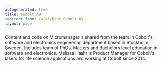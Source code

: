 ```yaml
---
autogenerated: true
title: Cobolt AB
redirect_from: /wiki/User:Cobolt_AB
layout: page
---
```


Content and code on Micromanager is shared from the team in Cobolt's
software and electronics engineering department based in Stockholm,
Sweden. Includes team of PhDs, Masters and Bachelors level education in
software and electronics. Melissa Haahr is Product Manager for Cobolt's
lasers for life science applications and working at Cobolt since 2014.
